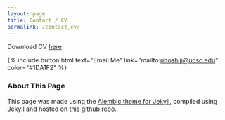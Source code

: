 ```yaml
---
layout: page
title: Contact / CV
permalink: /contact_cv/
---
```



Download CV [here](http://{{site.url}}/assets/Umihiko_Hoshijima_cv.pdf)

{% include button.html text="Email Me" link="mailto:uhoshiji@ucsc.edu" color="#1DA1F2" %}



### About This Page

This page was made using the [Alembic theme for Jekyll](https://alembic.darn.es/), compiled using [Jekyll](https://jekyllrb.com/) and hosted on [this github repo](https://github.com/umihoshijima/umihoshijima.github.io). 
